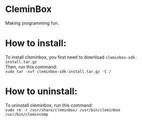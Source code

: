 # CleminBox
Making programming fun.
# How to install:
To install cleminbox, you first need to download `cleminbox-sdk-install.tar.gz`  
Then, run this command:  
`sudo tar -xvf cleminbox-sdk-install.tar.gz -C /`  
# How to uninstall:
To uninstall cleminbox, run this command:  
`sudo rm -r /usr/share/cleminbox/ /usr/bin/cleminbox /usr/bin/clemincomp`  
